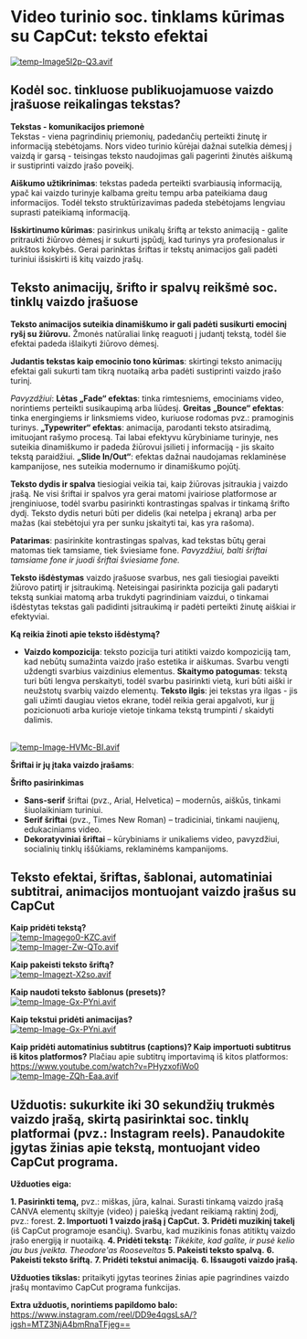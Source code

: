 # Video turinio soc. tinklams kūrimas su CapCut: teksto efektai
[![temp-Image5l2p-Q3.avif](https://i.postimg.cc/Vs9HH31R/temp-Image5l2p-Q3.avif)](https://postimg.cc/c6Hmvkvg)

## Kodėl soc. tinkluose publikuojamuose vaizdo įrašuose reikalingas tekstas?

**Tekstas - komunikacijos priemonė**  
Tekstas - viena pagrindinių priemonių, padedančių perteikti žinutę ir informaciją stebėtojams. Nors video turinio kūrėjai dažnai sutelkia dėmesį į vaizdą ir garsą - teisingas teksto naudojimas gali pagerinti žinutės aiškumą ir sustiprinti vaizdo įrašo poveikį.

 **Aiškumo užtikrinimas**: tekstas padeda perteikti svarbiausią informaciją, ypač kai vaizdo turinyje kalbama greitu tempu arba pateikiama daug informacijos. Todėl teksto struktūrizavimas padeda stebėtojams lengviau suprasti pateikiamą informaciją.
    
**Išskirtinumo kūrimas**: pasirinkus unikalų šriftą ar teksto animaciją - galite pritraukti žiūrovo dėmesį ir sukurti įspūdį, kad turinys yra profesionalus ir aukštos kokybės. Gerai parinktas šriftas ir tekstų animacijos gali padėti turiniui išsiskirti iš kitų vaizdo įrašų.

## Teksto animacijų, šrifto ir spalvų reikšmė soc. tinklų vaizdo įrašuose

**Teksto animacijos suteikia dinamiškumo ir gali padėti susikurti emocinį ryšį su žiūrovu.** Žmonės natūraliai linkę reaguoti į judantį tekstą, todėl šie efektai padeda išlaikyti žiūrovo dėmesį.

**Judantis tekstas kaip emocinio tono kūrimas**: skirtingi teksto animacijų efektai gali sukurti tam tikrą nuotaiką arba padėti sustiprinti vaizdo įrašo turinį.

*Pavyzdžiui*:
**Lėtas „Fade“ efektas**: tinka rimtesniems, emociniams video, norintiems perteikti susikaupimą arba liūdesį.
**Greitas „Bounce“ efektas**: tinka energingiems ir linksmiems video, kuriuose rodomas pvz.: pramoginis turinys.
**„Typewriter“ efektas**: animacija, parodanti teksto atsiradimą, imituojant rašymo procesą. Tai labai efektyvu kūrybiniame turinyje, nes suteikia dinamiškumo ir padeda žiūrovui įsilieti į informaciją - jis skaito tekstą paraidžiui.
**„Slide In/Out“**: efektas dažnai naudojamas reklaminėse kampanijose, nes suteikia modernumo ir dinamiškumo pojūtį.

**Teksto dydis ir spalva** tiesiogiai veikia tai, kaip žiūrovas įsitraukia į vaizdo įrašą. Ne visi šriftai ir spalvos yra gerai matomi įvairiose platformose ar įrenginiuose, todėl svarbu pasirinkti kontrastingas spalvas ir tinkamą šrifto dydį. Teksto dydis neturi būti per didelis (kai netelpa į ekraną) arba per mažas (kai stebėtojui yra per sunku įskaityti tai, kas yra rašoma).

**Patarimas**: pasirinkite kontrastingas spalvas, kad tekstas būtų gerai matomas tiek tamsiame, tiek šviesiame fone. *Pavyzdžiui, balti šriftai tamsiame fone ir juodi šriftai šviesiame fone.*

**Teksto išdėstymas** vaizdo įrašuose svarbus, nes gali tiesiogiai paveikti žiūrovo patirtį ir įsitraukimą. Neteisingai pasirinkta pozicija gali padaryti tekstą sunkiai matomą arba trukdyti pagrindiniam vaizdui, o tinkamai išdėstytas tekstas gali padidinti įsitraukimą ir padėti perteikti žinutę aiškiai ir efektyviai.

**Ką reikia žinoti apie teksto išdėstymą?**
 - **Vaizdo kompozicija**: teksto pozicija turi atitikti vaizdo kompoziciją tam, kad nebūtų sumažinta vaizdo įrašo estetika ir aiškumas. Svarbu vengti uždengti svarbius vaizdinius elementus.
**Skaitymo patogumas**: tekstą turi būti lengva perskaityti, todėl  svarbu pasirinkti vietą, kuri būti aiški ir neužstotų svarbių vaizdo elementų.
**Teksto ilgis**: jei tekstas yra ilgas - jis gali užimti daugiau vietos ekrane, todėl reikia gerai apgalvoti, kur jį pozicionuoti arba kurioje vietoje tinkama tekstą trumpinti / skaidyti dalimis.

<br />[![temp-Image-HVMc-BI.avif](https://i.postimg.cc/DyBp7LS4/temp-Image-HVMc-BI.avif)](https://postimg.cc/0bK0f6d9)

**Šriftai ir jų įtaka vaizdo įrašams**:

**Šrifto pasirinkimas**
 - **Sans-serif**  šriftai (pvz., Arial, Helvetica) – modernūs, aiškūs, tinkami šiuolaikiniam turiniui.
 - **Serif šriftai**  (pvz., Times New Roman) – tradiciniai, tinkami naujienų, edukaciniams video.
 - **Dekoratyviniai šriftai**  – kūrybiniams ir unikaliems video, pavyzdžiui, socialinių tinklų iššūkiams, reklaminėms kampanijoms.

## Teksto efektai, šriftas, šablonai, automatiniai subtitrai, animacijos montuojant vaizdo įrašus su CapCut

**Kaip pridėti tekstą?**
<br />[![temp-Imagego0-KZC.avif](https://i.postimg.cc/XYYKLP7p/temp-Imagego0-KZC.avif)](https://postimg.cc/nCNQc0mJ)
<br />[![temp-Imager-Zw-QTo.avif](https://i.postimg.cc/PqBmtrbw/temp-Imager-Zw-QTo.avif)](https://postimg.cc/qtxtwr5J)

**Kaip pakeisti teksto šriftą?**
<br />[![temp-Imagezt-X2so.avif](https://i.postimg.cc/pLMbnD2G/temp-Imagezt-X2so.avif)](https://postimg.cc/0bnHTKKD)

**Kaip naudoti teksto šablonus (presets)?**
<br />[![temp-Image-Gx-PYni.avif](https://i.postimg.cc/cCWwn9b1/temp-Image-Gx-PYni.avif)](https://postimg.cc/1nW8xHSb)

**Kaip tekstui pridėti animacijas?**
<br />[![temp-Image-Gx-PYni.avif](https://i.postimg.cc/cCWwn9b1/temp-Image-Gx-PYni.avif)](https://postimg.cc/1nW8xHSb)

**Kaip pridėti automatinius subtitrus (captions)? Kaip importuoti subtitrus iš kitos platformos?**
Plačiau apie subtitrų importavimą iš kitos platformos: https://www.youtube.com/watch?v=PHyzxofiWo0
<br />[![temp-Image-ZQh-Eaa.avif](https://i.postimg.cc/v87Wsy44/temp-Image-ZQh-Eaa.avif)](https://postimg.cc/PNxLWBzH)

## Užduotis: sukurkite iki 30 sekundžių trukmės vaizdo įrašą, skirtą pasirinktai soc. tinklų platformai (pvz.: Instagram reels). Panaudokite įgytas žinias apie tekstą, montuojant video CapCut programa.

**Užduoties eiga:**

**1. Pasirinkti temą,** pvz.: miškas, jūra, kalnai. Surasti tinkamą vaizdo įrašą CANVA elementų skiltyje (video) į paiešką įvedant reikiamą raktinį žodį, pvz.: forest.
**2.  Importuoti 1 vaizdo įrašą į CapCut.**
**3. Pridėti muzikinį takelį** (iš CapCut programoje esančių). Svarbu, kad muzikinis fonas atitiktų vaizdo įrašo energiją ir nuotaiką.
**4. Pridėti tekstą:** *Tikėkite, kad galite, ir pusė kelio jau bus įveikta. Theodore'as Rooseveltas*
**5. Pakeisti teksto spalvą.**
**6. Pakeisti teksto šriftą.**
**7. Pridėti tekstui animaciją.**
**6. Išsaugoti vaizdo įrašą.**

**Užduoties tikslas:** pritaikyti įgytas teorines žinias apie pagrindines vaizdo įrašų montavimo CapCut programa funkcijas.

**Extra užduotis, norintiems papildomo balo:** https://www.instagram.com/reel/DD9e4qgsLsA/?igsh=MTZ3NjA4bmRnaTFjeg== 
<!--stackedit_data:
eyJoaXN0b3J5IjpbLTYxMDc2MzUyNF19
-->
